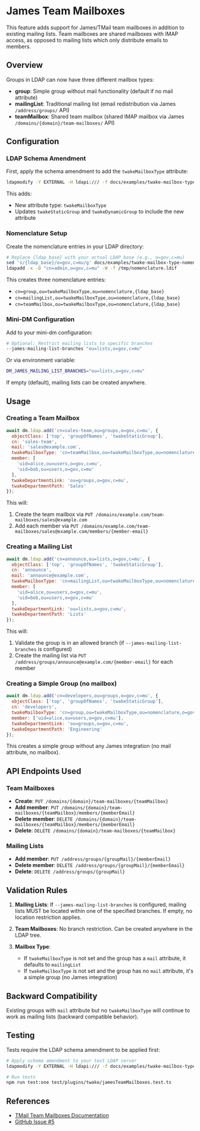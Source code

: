 # James Team Mailboxes

This feature adds support for James/TMail team mailboxes in addition to existing mailing lists. Team mailboxes are shared mailboxes with IMAP access, as opposed to mailing lists which only distribute emails to members.

## Overview

Groups in LDAP can now have three different mailbox types:
- **group**: Simple group without mail functionality (default if no mail attribute)
- **mailingList**: Traditional mailing list (email redistribution via James `/address/groups/` API)
- **teamMailbox**: Shared team mailbox (shared IMAP mailbox via James `/domains/{domain}/team-mailboxes/` API)

## Configuration

### LDAP Schema Amendment

First, apply the schema amendment to add the `twakeMailboxType` attribute:

```bash
ldapmodify -Y EXTERNAL -H ldapi:/// -f docs/examples/twake-mailbox-type-schema-amendment.ldif
```

This adds:
- New attribute type: `twakeMailboxType`
- Updates `twakeStaticGroup` and `twakeDynamicGroup` to include the new attribute

### Nomenclature Setup

Create the nomenclature entries in your LDAP directory:

```bash
# Replace {ldap_base} with your actual LDAP base (e.g., o=gov,c=mu)
sed 's/{ldap_base}/o=gov,c=mu/g' docs/examples/twake-mailbox-type-nomenclature.ldif > /tmp/nomenclature.ldif
ldapadd -x -D "cn=admin,o=gov,c=mu" -W -f /tmp/nomenclature.ldif
```

This creates three nomenclature entries:
- `cn=group,ou=twakeMailboxType,ou=nomenclature,{ldap_base}`
- `cn=mailingList,ou=twakeMailboxType,ou=nomenclature,{ldap_base}`
- `cn=teamMailbox,ou=twakeMailboxType,ou=nomenclature,{ldap_base}`

### Mini-DM Configuration

Add to your mini-dm configuration:

```bash
# Optional: Restrict mailing lists to specific branches
--james-mailing-list-branches "ou=lists,o=gov,c=mu"
```

Or via environment variable:
```bash
DM_JAMES_MAILING_LIST_BRANCHES="ou=lists,o=gov,c=mu"
```

If empty (default), mailing lists can be created anywhere.

## Usage

### Creating a Team Mailbox

```javascript
await dm.ldap.add('cn=sales-team,ou=groups,o=gov,c=mu', {
  objectClass: ['top', 'groupOfNames', 'twakeStaticGroup'],
  cn: 'sales-team',
  mail: 'sales@example.com',
  twakeMailboxType: 'cn=teamMailbox,ou=twakeMailboxType,ou=nomenclature,o=gov,c=mu',
  member: [
    'uid=alice,ou=users,o=gov,c=mu',
    'uid=bob,ou=users,o=gov,c=mu'
  ],
  twakeDepartmentLink: 'ou=groups,o=gov,c=mu',
  twakeDepartmentPath: 'Sales'
});
```

This will:
1. Create the team mailbox via `PUT /domains/example.com/team-mailboxes/sales@example.com`
2. Add each member via `PUT /domains/example.com/team-mailboxes/sales@example.com/members/{member-email}`

### Creating a Mailing List

```javascript
await dm.ldap.add('cn=announce,ou=lists,o=gov,c=mu', {
  objectClass: ['top', 'groupOfNames', 'twakeStaticGroup'],
  cn: 'announce',
  mail: 'announce@example.com',
  twakeMailboxType: 'cn=mailingList,ou=twakeMailboxType,ou=nomenclature,o=gov,c=mu',
  member: [
    'uid=alice,ou=users,o=gov,c=mu',
    'uid=bob,ou=users,o=gov,c=mu'
  ],
  twakeDepartmentLink: 'ou=lists,o=gov,c=mu',
  twakeDepartmentPath: 'Lists'
});
```

This will:
1. Validate the group is in an allowed branch (if `--james-mailing-list-branches` is configured)
2. Create the mailing list via `PUT /address/groups/announce@example.com/{member-email}` for each member

### Creating a Simple Group (no mailbox)

```javascript
await dm.ldap.add('cn=developers,ou=groups,o=gov,c=mu', {
  objectClass: ['top', 'groupOfNames', 'twakeStaticGroup'],
  cn: 'developers',
  twakeMailboxType: 'cn=group,ou=twakeMailboxType,ou=nomenclature,o=gov,c=mu',
  member: ['uid=alice,ou=users,o=gov,c=mu'],
  twakeDepartmentLink: 'ou=groups,o=gov,c=mu',
  twakeDepartmentPath: 'Engineering'
});
```

This creates a simple group without any James integration (no mail attribute, no mailbox).

## API Endpoints Used

### Team Mailboxes

- **Create**: `PUT /domains/{domain}/team-mailboxes/{teamMailbox}`
- **Add member**: `PUT /domains/{domain}/team-mailboxes/{teamMailbox}/members/{memberEmail}`
- **Delete member**: `DELETE /domains/{domain}/team-mailboxes/{teamMailbox}/members/{memberEmail}`
- **Delete**: `DELETE /domains/{domain}/team-mailboxes/{teamMailbox}`

### Mailing Lists

- **Add member**: `PUT /address/groups/{groupMail}/{memberEmail}`
- **Delete member**: `DELETE /address/groups/{groupMail}/{memberEmail}`
- **Delete**: `DELETE /address/groups/{groupMail}`

## Validation Rules

1. **Mailing Lists**: If `--james-mailing-list-branches` is configured, mailing lists MUST be located within one of the specified branches. If empty, no location restriction applies.

2. **Team Mailboxes**: No branch restriction. Can be created anywhere in the LDAP tree.

3. **Mailbox Type**:
   - If `twakeMailboxType` is not set and the group has a `mail` attribute, it defaults to `mailingList`
   - If `twakeMailboxType` is not set and the group has no `mail` attribute, it's a simple group (no James integration)

## Backward Compatibility

Existing groups with `mail` attribute but no `twakeMailboxType` will continue to work as mailing lists (backward compatible behavior).

## Testing

Tests require the LDAP schema amendment to be applied first:

```bash
# Apply schema amendment to your test LDAP server
ldapmodify -Y EXTERNAL -H ldapi:/// -f docs/examples/twake-mailbox-type-schema-amendment.ldif

# Run tests
npm run test:one test/plugins/twake/jamesTeamMailboxes.test.ts
```

## References

- [TMail Team Mailboxes Documentation](https://github.com/linagora/tmail-backend/blob/master/docs/modules/ROOT/pages/tmail-backend/webadmin.adoc#team-mailboxes)
- [GitHub Issue #5](https://github.com/linagora/mini-dm/issues/5)
